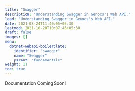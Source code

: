```yaml
---
title: "Swagger"
description: "Understanding Swagger in Genocs's Web API."
lead: "Understanding Swagger in Genocs's Web API."
date: 2021-08-24T11:40:05+05:30
lastmod: 2021-10-28T10:07:45+05:30
draft: false
images: []
menu:
  dotnet-webapi-boilerplate:
    identifier: "swagger"
    name: "Swagger"
    parent: "fundamentals"
weight: 11
toc: true
---
```


Documentation Coming Soon!
